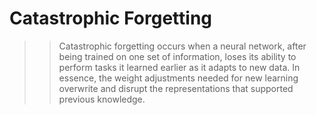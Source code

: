 # Catastrophic Forgetting

>> Catastrophic forgetting occurs when a neural network, after being trained on one set of information, loses its ability to perform tasks it learned earlier as it adapts to new data. In essence, the weight adjustments needed for new learning overwrite and disrupt the representations that supported previous knowledge.
